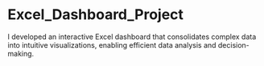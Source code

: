 # Excel_Dashboard_Project
I developed an interactive Excel dashboard that consolidates complex data into intuitive visualizations, enabling efficient data analysis and decision-making.
